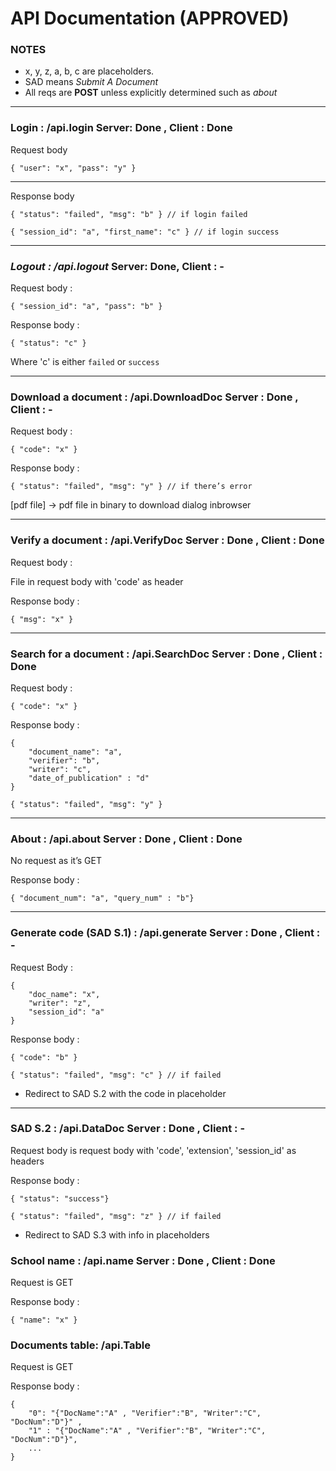 ﻿# API Documentation (APPROVED)

### **NOTES**

- x, y, z, a, b, c are placeholders.
- SAD means _Submit A Document_
- All reqs are **POST** unless explicitly determined such as _about_

---

### **Login : /api.login** Server: Done , Client : Done

Request body

```jsonc
{ "user": "x", "pass": "y" }
```

---

Response body

```jsonc
{ "status": "failed", "msg": "b" } // if login failed
```

```jsonc
{ "session_id": "a", "first_name": "c" } // if login success
```

---

### _Logout : /api.logout_ Server: Done, Client : -

Request body :

```jsonc
{ "session_id": "a", "pass": "b" }
```

Response body :

```jsonc
{ "status": "c" }
```

Where 'c' is either `failed` or `success`

---

### **Download a document : /api.DownloadDoc** Server : Done , Client : -

Request body :

```jsonc
{ "code": "x" }
```

Response body :

```jsonc
{ "status": "failed", "msg": "y" } // if there’s error
```

[pdf file] → pdf file in binary to download dialog inbrowser

---

### **Verify a document : /api.VerifyDoc** Server : Done , Client : Done

Request body :

File in request body with 'code' as header

Response body :

```jsonc
{ "msg": "x" }
```

---

### **Search for a document : /api.SearchDoc** Server : Done , Client : Done

Request body :

```jsonc
{ "code": "x" }
```

Response body :

```jsonc
{
	"document_name": "a",
	"verifier": "b",
	"writer": "c",
	"date_of_publication" : "d"
}
```

```jsonc
{ "status": "failed", "msg": "y" }
```

---

### **About : /api.about** Server : Done , Client : Done

No request as it’s GET

Response body :

```jsonc
{ "document_num": "a", "query_num" : "b"}
```

---

### **Generate code (SAD S.1) : /api.generate** Server : Done , Client : -

Request Body :

```jsonc
{
	"doc_name": "x",
	"writer": "z",
	"session_id": "a"
}
```

Response body :

```jsonc
{ "code": "b" }
```

```jsonc
{ "status": "failed", "msg": "c" } // if failed
```

- Redirect to SAD S.2 with the code in placeholder

---

### **SAD S.2 : /api.DataDoc** Server : Done , Client : -

Request body is request body with 'code', 'extension', 'session_id' as headers

Response body :

```jsonc
{ "status": "success"}
```

```jsonc
{ "status": "failed", "msg": "z" } // if failed
```

- Redirect to SAD S.3 with info in placeholders

### **School name : /api.name** Server : Done , Client : Done

Request is GET

Response body :

```jsonc
{ "name": "x" }
```

### **Documents table: /api.Table**

Request is GET

Response body :

```jsonc
{
	"0": "{"DocName":"A" , "Verifier":"B", "Writer":"C", "DocNum":"D"}" ,
	"1" : "{"DocName":"A" , "Verifier":"B", "Writer":"C", "DocNum":"D"}", 
	...
}
```